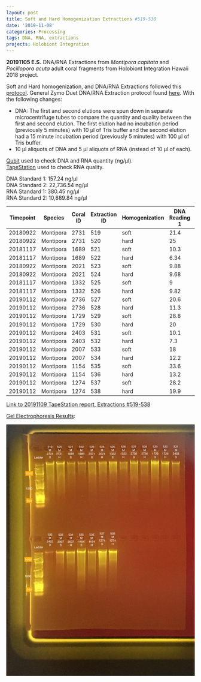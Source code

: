 ```yaml
---
layout: post
title: Soft and Hard Homogenization Extractions #519-538
date: '2019-11-08'
categories: Processing
tags: DNA, RNA, extractions
projects: Holobiont Integration
---
```


**20191105 E.S.**
DNA/RNA Extractions from *Montipora capitata* and *Pocillopora acuta* adult coral fragments from Holobiont Integration Hawaii 2018 project.  

Soft and Hard homogenization, and DNA/RNA Extractions followed this [protocol](https://github.com/emmastrand/EmmaStrand_Notebook/blob/master/_posts/2019-06-05-Soft-and-Hard-Homogenization-Protocol.md). General Zymo Duet DNA/RNA Extraction protocol found [here](https://github.com/emmastrand/EmmaStrand_Notebook/blob/master/_posts/2019-05-31-Zymo-Duet-RNA-DNA-Extraction-Protocol.md). With the following changes:  
- DNA: The first and second elutions were spun down in separate microcentrifuge tubes to compare the quantity and quality between the first and second elution. The first elution had no incubation period (previously 5 minutes) with 10 μl of Tris buffer and the second elution had a 15 minute incubation period (previously 5 minutes) with 100 μl of Tris buffer.  
- 10 μl aliquots of DNA and 5 μl aliquots of RNA (instead of 10 μl of each).  


[Qubit](https://github.com/emmastrand/EmmaStrand_Notebook/blob/master/_posts/2019-05-31-Qubit-Protocol.md) used to check DNA and RNA quantity (ng/μl).  
[TapeStation](https://github.com/emmastrand/EmmaStrand_Notebook/blob/master/_posts/2019-05-31-TapeStation-Protocol.md) used to check RNA quality.

DNA Standard 1:  157.24 ng/μl  
DNA Standard 2:  22,736.54 ng/μl  
RNA Standard 1:  380.45 ng/μl  
RNA Standard 2:  10,889.84 ng/μl

| Timepoint | Species   | Coral ID | Extraction ID | Homogenization | DNA Reading 1 | DNA Reading 2 | Average DNA ng/μl | RNA Reading 1 | RNA Reading 2 | Average RNA ng/μl | RIN |
|-----------|-----------|----------|---------------|----------------|---------------|---------------|-------------------|---------------|---------------|-------------------|-----|
| 20180922  | Montipora | 2731     | 519           | soft           | 21.4          | 21.2          | 21.3              | 23.4          | 23.4          | 23.4              | 8.4 |
| 20180922  | Montipora | 2731     | 520           | hard           | 25            | 24.8          | 24.9              | 15.8          | 15.8          | 15.8              | NA  |
| 20181117  | Montipora | 1689     | 521           | soft           | 10.3          | 10.3          | 10.3              | **            | **            | **                | 8.6 |
| 20181117  | Montipora | 1689     | 522           | hard           | 6.34          | 6.3           | 6.32              | **            | **            | **                | NA  |
| 20180922  | Montipora | 2021     | 523           | soft           | 9.88          | 9.74          | 9.81              | 14.8          | 14.8          | 14.8              | 8.6 |
| 20180922  | Montipora | 2021     | 524           | hard           | 9.68          | 9.66          | 9.67              | 10.8          | 11            | 10.9              | NA  |
| 20181117  | Montipora | 1332     | 525           | soft           | 9             | 8.98          | 8.99              | 14.8          | 14.8          | 14.8              | **  |
| 20181117  | Montipora | 1332     | 526           | hard           | 9.82          | 9.76          | 9.79              | **            | **            | **                | NA  |
| 20190112  | Montipora | 2736     | 527           | soft           | 20.6          | 20.4          | 20.5              | 20            | 20            | 20                | 8.3 |
| 20190112  | Montipora | 2736     | 528           | hard           | 11.3          | 11.2          | 11.25             | 13.8          | 14            | 13.9              | NA  |
| 20190112  | Montipora | 1729     | 529           | soft           | 28.8          | 28.8          | 28.8              | 23            | 23.2          | 23.1              | 9.1 |
| 20190112  | Montipora | 1729     | 530           | hard           | 20            | 19.9          | 19.95             | 14.8          | 14.8          | 14.8              | NA  |
| 20190112  | Montipora | 2403     | 531           | soft           | 10.1          | 10            | 10.05             | 12.8          | 13            | 12.9              | 9.2 |
| 20190112  | Montipora | 2403     | 532           | hard           | 7.3           | 7.28          | 7.29              | 10.2          | 10.2          | 10.2              | NA  |
| 20190112  | Montipora | 2007     | 533           | soft           | 18            | 17.9          | 17.95             | 11.4          | 11.6          | 11.5              | 9   |
| 20190112  | Montipora | 2007     | 534           | hard           | 12.2          | 12.2          | 12.2              | 15.4          | 15.6          | 15.5              | NA  |
| 20190112  | Montipora | 1154     | 535           | soft           | 33.6          | 33.4          | 33.5              | 16.8          | 16.8          | 16.8              | 8.8 |
| 20190112  | Montipora | 1154     | 536           | hard           | 13.2          | 13.1          | 13.15             | 12.6          | 12.6          | 12.6              | NA  |
| 20190112  | Montipora | 1274     | 537           | soft           | 28.2          | 28            | 28.1              | 22.6          | 22.6          | 22.6              | 8.9 |
| 20190112  | Montipora | 1274     | 538           | hard           | 19.9          | 19.8          | 19.85             | 13.2          | 13.4          | 13.3              | NA  |

[Link to 20191109 TapeStation report, Extractions #519-538](https://github.com/emmastrand/EmmaStrand_Notebook/blob/master/TapeStation/2019-11-08%20-%2012.02.42.pdf)

[Gel Electrophoresis Results](https://github.com/emmastrand/EmmaStrand_Notebook/blob/master/_posts/2019-07-16-Gel-Electrophoresis-Protocol.md):

![20191109 Extractions #519-538](https://github.com/emmastrand/EmmaStrand_Notebook/blob/master/images/20191109.JPG?raw=true)
